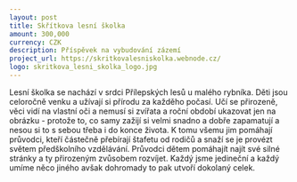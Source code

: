 ```yaml
---
layout: post
title: Skřítkova lesní školka
amount: 300,000
currency: CZK
description: Příspěvek na vybudování zázemí
project_url: https://skritkovalesniskolka.webnode.cz/
logo: skritkova_lesni_skolka_logo.jpg
---
```


Lesní školka se nachází v srdci Přílepských lesů u malého rybníka. Děti jsou celoročně venku a užívají si přírodu za každěho počasí. Učí se přirozeně, věci vidí na vlastní oči a nemusí si zvířata a roční období ukazovat jen na obrázku - protože to, co samy zažijí si velmi snadno a dobře zapamatují a nesou si to s sebou třeba i do konce života. K tomu všemu jim pomáhají průvodci, kteří částečně přebírají štafetu od rodičů a snaží se je provézt světem předškolního vzdělávání. Průvodci dětem pomáhajít najít své silné stránky a ty přirozeným zvůsobem rozvíjet. Každý jsme jedineční a každý umíme něco jiného avšak dohromady to pak utvoří dokolaný celek.
